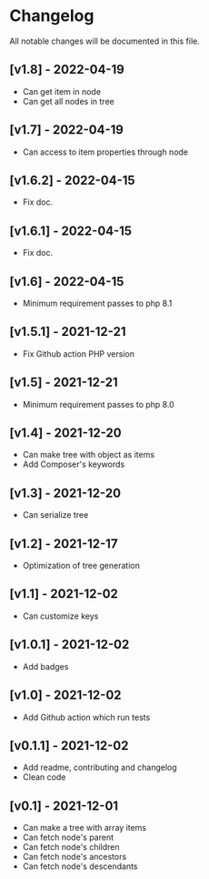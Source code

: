 # Changelog

All notable changes will be documented in this file.

## [v1.8] - 2022-04-19

+ Can get item in node
+ Can get all nodes in tree

## [v1.7] - 2022-04-19

+ Can access to item properties through node

## [v1.6.2] - 2022-04-15

+ Fix doc.

## [v1.6.1] - 2022-04-15

+ Fix doc.

## [v1.6] - 2022-04-15

+ Minimum requirement passes to php 8.1

## [v1.5.1] - 2021-12-21

+ Fix Github action PHP version

## [v1.5] - 2021-12-21

+ Minimum requirement passes to php 8.0

## [v1.4] - 2021-12-20

+ Can make tree with object as items
+ Add Composer's keywords

## [v1.3] - 2021-12-20

+ Can serialize tree

## [v1.2] - 2021-12-17

+ Optimization of tree generation

## [v1.1] - 2021-12-02

+ Can customize keys

## [v1.0.1] - 2021-12-02

+ Add badges

## [v1.0] - 2021-12-02

+ Add Github action which run tests

## [v0.1.1] - 2021-12-02

+ Add readme, contributing and changelog
+ Clean code

## [v0.1] - 2021-12-01

+ Can make a tree with array items
+ Can fetch node's parent
+ Can fetch node's children
+ Can fetch node's ancestors
+ Can fetch node's descendants
